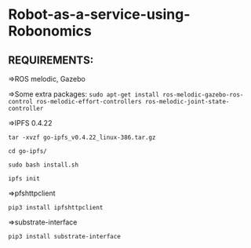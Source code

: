 # Robot-as-a-service-using-Robonomics

## REQUIREMENTS:

=>ROS melodic, Gazebo 

=>Some extra packages:
 `sudo apt-get install ros-melodic-gazebo-ros-control ros-melodic-effort-controllers ros-melodic-joint-state-controller`

=>IPFS 0.4.22

`tar -xvzf go-ipfs_v0.4.22_linux-386.tar.gz`

`cd go-ipfs/`

`sudo bash install.sh`

`ipfs init`

=>pfshttpclient

`pip3 install ipfshttpclient`

=>substrate-interface

`pip3 install substrate-interface`
